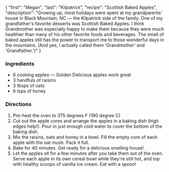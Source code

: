{
    "first": "Megan",
    "last": "Kilpatrick",
    "recipe": "Scottish Baked Apples",
    "description": "Growing up, most holidays were spent at my grandparents' house in Black Mountain, NC — the Kilpatrick side of the family. One of my grandfather's favorite desserts was Scottish Baked Apples. I think Grandmother was especially happy to make them because they were much healthier than many of his other favorite foods and beverages. The smell of baked apples still has the power to transport me to those wonderful days in the mountains. (And yes, I actually called them 'Grandmother' and 'Grandfather.')"
}

<div class="ingredients">
  <h3>Ingredients</h3>
  <ul>
    <li>6 cooking apples — Golden Delicious apples work great</li>
    <li>3 handfuls of raisins</li>
    <li>3 tbsps of oats</li>
    <li>6 tsps of honey</li>
  </ul>
</div>
<div class="directions">
  <h3>Directions</h3>
  <ol>
    <li>Pre-heat the oven to 375 degrees F  (190 degree C) </li>
    <li>Cut out the apple cores and arrange the apples in a baking dish (high edges help!). Pour in just enough cold water to cover the bottom of the baking dish. </li>
    <li>Mix the raisins, oats and honey in a bowl. Fill the empty core of each apple with the oat mush. Pack it full. </li>
    <li>Bake for 40 minutes. Get ready for a delicious smelling house! </li>
    <li>Let the apples sit for a few minutes after you take them out of the oven. Serve each apple in its own cereal bowl while they're still hot, and top with healthy scoops of vanilla ice cream. Eat with a spoon! </li>
  </ol>
</div>
